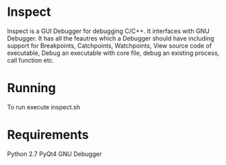 Inspect
=======

Inspect is a GUI Debugger for debugging C/C++. It interfaces with GNU Debugger. It has all the feautres which a Debugger
should have including support for Breakpoints, Catchpoints, Watchpoints, View source code of executable, Debug an executable
with core file, debug an existing process, call function etc.

Running
=======
To run execute inspect.sh

Requirements
=======
Python 2.7
PyQt4
GNU Debugger
